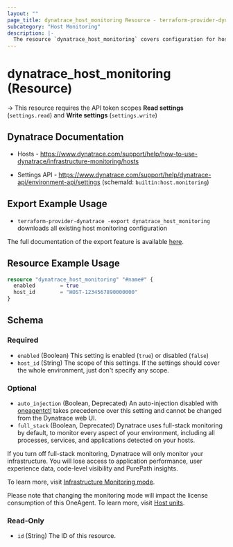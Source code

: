 ```yaml
---
layout: ""
page_title: dynatrace_host_monitoring Resource - terraform-provider-dynatrace"
subcategory: "Host Monitoring"
description: |-
  The resource `dynatrace_host_monitoring` covers configuration for host monitoring
---
```


# dynatrace_host_monitoring (Resource)

-> This resource requires the API token scopes **Read settings** (`settings.read`) and **Write settings** (`settings.write`)

## Dynatrace Documentation

- Hosts - https://www.dynatrace.com/support/help/how-to-use-dynatrace/infrastructure-monitoring/hosts

- Settings API - https://www.dynatrace.com/support/help/dynatrace-api/environment-api/settings (schemaId: `builtin:host.monitoring`)

## Export Example Usage

- `terraform-provider-dynatrace -export dynatrace_host_monitoring` downloads all existing host monitoring configuration

The full documentation of the export feature is available [here](https://registry.terraform.io/providers/dynatrace-oss/dynatrace/latest/docs/guides/export-v2).

## Resource Example Usage

```terraform
resource "dynatrace_host_monitoring" "#name#" {
  enabled        = true
  host_id        = "HOST-1234567890000000"
}
```

<!-- schema generated by tfplugindocs -->
## Schema

### Required

- `enabled` (Boolean) This setting is enabled (`true`) or disabled (`false`)
- `host_id` (String) The scope of this settings. If the settings should cover the whole environment, just don't specify any scope.

### Optional

- `auto_injection` (Boolean, Deprecated) An auto-injection disabled with [oneagentctl](https://dt-url.net/oneagentctl) takes precedence over this setting and cannot be changed from the Dynatrace web UI.
- `full_stack` (Boolean, Deprecated) Dynatrace uses full-stack monitoring by default, to monitor every aspect of your environment, including all processes, services, and applications detected on your hosts. 

If you turn off full-stack monitoring, Dynatrace will only monitor your infrastructure. You will lose access to application performance, user experience data, code-level visibility and PurePath insights. 

To learn more, visit [Infrastructure Monitoring mode](https://www.dynatrace.com/support/help/shortlink/infrastructure).

Please note that changing the monitoring mode will impact the license consumption of this OneAgent. To learn more, visit [Host units](https://dt-url.net/hi03uns).

### Read-Only

- `id` (String) The ID of this resource.
 
